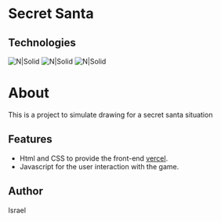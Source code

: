 # Secret Santa
## Technologies
![N|Solid](https://img.shields.io/badge/HTML-239120?style=for-the-badge&logo=html5&logoColor=white) ![N|Solid](https://img.shields.io/badge/CSS-239120?&style=for-the-badge&logo=css3&logoColor=white) ![N|Solid](https://img.shields.io/badge/JavaScript-F7DF1E?style=for-the-badge&logo=javascript&logoColor=black)

# About
This is a project to simulate drawing for a secret santa situation

## Features

- Html and CSS to provide the front-end [vercel](https://secret-santa-one-theta.vercel.app/).
- Javascript for the user interaction with the game.

## Author
Israel